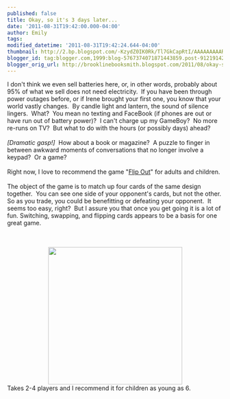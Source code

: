 ```yaml
---
published: false
title: Okay, so it's 3 days later...
date: '2011-08-31T19:42:00.000-04:00'
author: Emily
tags: 
modified_datetime: '2011-08-31T19:42:24.644-04:00'
thumbnail: http://2.bp.blogspot.com/-KzydZ0IK0Rk/Tl7GkCapRtI/AAAAAAAAARE/hkj1qp4FRKE/s72-c/flipout-600.jpg
blogger_id: tag:blogger.com,1999:blog-5767374071871443859.post-9121914212373029296
blogger_orig_url: http://brooklinebooksmith.blogspot.com/2011/08/okay-so-its-3-days-later.html
---
```


I don't think we even sell batteries here, or, in other words, probably about 95% of what we sell does not need electricity.&nbsp; If you have been through power outages before, or if Irene brought your first one, you know that your world vastly changes.&nbsp; By candle light and lantern, the sound of silence lingers.&nbsp; What?&nbsp; You mean no texting and FaceBook (if phones&nbsp;are out or have&nbsp;run out of battery power)?&nbsp; I can't charge up my GameBoy?&nbsp; No more re-runs on TV?&nbsp; But what to do with the hours (or possibly days) ahead?<br /><br /><em>[Dramatic gasp!]</em>&nbsp; How about a book or magazine?&nbsp; A puzzle to finger in between awkward moments of conversations that no longer involve a keypad?&nbsp; Or a game?<br /><br />Right now, I love to recommend the game "<a href="http://www.gamewright.com/gamewright/index.php?section=games&amp;page=game&amp;show=255">Flip Out</a>" for adults and&nbsp;children.<br /><br />The object of the game is to match up four cards of the same design together.&nbsp; You can see one side of your opponent's cards, but not the other.&nbsp; So as you trade, you could be benefitting or defeating your opponent.&nbsp; It seems too easy, right?&nbsp; But I assure you that once you get going it is a lot of fun. Switching, swapping, and flipping cards appears to be&nbsp;a basis for&nbsp;one great game.<br /><br /><br /><div class="separator" style="clear: both; text-align: center;"><a href="http://2.bp.blogspot.com/-KzydZ0IK0Rk/Tl7GkCapRtI/AAAAAAAAARE/hkj1qp4FRKE/s1600/flipout-600.jpg" imageanchor="1" style="margin-left: 1em; margin-right: 1em;"><img border="0" height="320" src="http://2.bp.blogspot.com/-KzydZ0IK0Rk/Tl7GkCapRtI/AAAAAAAAARE/hkj1qp4FRKE/s320/flipout-600.jpg" width="313" xaa="true" /></a></div>Takes 2-4 players and I recommend it for children as young as 6.<br />